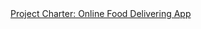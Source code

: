 <!DOCTYPE html>
<html lang="en">
<head>
  <meta charset="utf-8">
  <link rel="stylesheet" href="https://stackpath.bootstrapcdn.com/bootstrap/4.3.1/css/bootstrap.min.css">
  <link rel="stylesheet" href="https://stackpath.bootstrapcdn.com/bootstrap/4.3.1/js/bootstrap.min.js">
  <link rel="stylesheet" href="https://stackpath.bootstrapcdn.com/bootstrap/4.3.1/js/bootstrap.bundle.min.js">
</head>
<body>
<div class="container">
<nav class="navbar navbar-expand-lg navbar-light fixed-top py-3" id="mainNav">
        <a class="navbar-brand js-scroll-trigger" href="#">           
            Project Charter: Online Food Delivering App
        </a>
